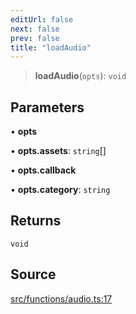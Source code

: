 ```yaml
---
editUrl: false
next: false
prev: false
title: "loadAudio"
---
```


> **loadAudio**(`opts`): `void`

## Parameters

• **opts**

• **opts.assets**: `string`[]

• **opts.callback**

• **opts.category**: `string`

## Returns

`void`

## Source

[src/functions/audio.ts:17](https://github.com/relishinc/dill-pixel/blob/10f512f7f577ca5e74162827f11215b28df5ca97/src/functions/audio.ts#L17)
